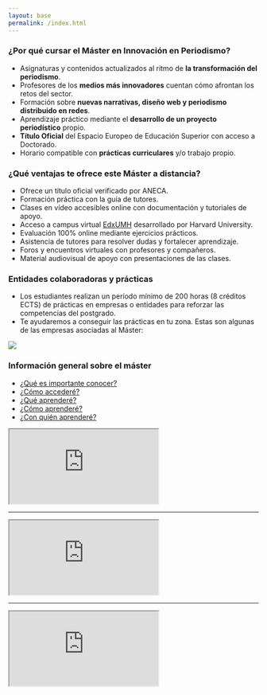 ```yaml
---
layout: base
permalink: /index.html
---
```


### ¿Por qué cursar el Máster en Innovación en Periodismo?

- Asignaturas y contenidos actualizados al ritmo de **la transformación del periodismo**. 
- Profesores de los **medios más innovadores** cuentan cómo afrontan los retos del sector.
- Formación sobre **nuevas narrativas, diseño web y periodismo distribuido en redes**.
- Aprendizaje práctico mediante el **desarrollo de un proyecto periodístico** propio.
- **Título Oficial** del Espacio Europeo de Educación Superior con acceso a Doctorado.
- Horario compatible con **prácticas curriculares** y/o trabajo propio.

### ¿Qué ventajas te ofrece este Máster a distancia?

- Ofrece un título oficial verificado por ANECA.
- Formación práctica con la guía de tutores.
- Clases en vídeo accesibles online con documentación y tutoriales de apoyo.
- Acceso a campus virtual [EdxUMH](http://edx.umh.es/) desarrollado por Harvard University.
- Evaluación 100% online mediante ejercicios prácticos.
- Asistencia de tutores para resolver dudas y fortalecer aprendizaje.
- Foros y encuentros virtuales con profesores y compañeros.
- Material audiovisual de apoyo con presentaciones de las clases.

### Entidades colaboradoras y prácticas

- Los estudiantes realizan un período mínimo de 200 horas (8 créditos ECTS) de prácticas en empresas o entidades para reforzar las competencias del postgrado.
- Te ayudaremos a conseguir las prácticas en tu zona. Estas son algunas de las empresas asociadas al Máster:

![](http://mip.umh.es/blog/images/entidades.jpg)

### Información general sobre el máster

- [¿Qué es importante conocer?](planestudios.html#qu-es-importante-conocer)
- [¿Cómo accederé?](planestudios.html#cmo-acceder)
- [¿Qué aprenderé?](planestudios.html#qu-aprender)
- [¿Cómo aprenderé?](planestudios.html#cmo-aprender)
- [¿Con quién aprenderé?](planestudios.html#con-quin-aprender)

<div class="embed-responsive embed-responsive-4by3">
  <iframe class="embed-responsive-item" src="https://www.youtube.com/embed/9JZ1RkBvI4A" allowfullscreen></iframe>
</div>
            <hr>

<div class="embed-responsive embed-responsive-4by3">
  <iframe class="embed-responsive-item" src="https://www.youtube.com/embed/C6lMBRsI9i8" allowfullscreen></iframe>
  </div>
            <hr>

<div class="embed-responsive embed-responsive-4by3">
  <iframe class="embed-responsive-item" src="https://www.youtube.com/embed/w0rfCeBNBh8" allowfullscreen></iframe>
</div>